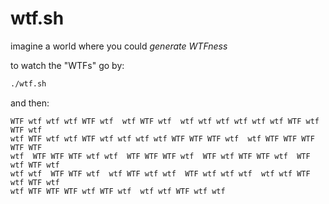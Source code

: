 wtf.sh
=======

imagine a world where you could *generate WTFness*

to watch the "WTFs" go by:

```sh
./wtf.sh
```

and then:

```
WTF wtf wtf wtf WTF wtf  wtf WTF wtf  wtf wtf wtf wtf wtf wtf WTF wtf  WTF wtf
wtf WTF wtf wtf WTF wtf wtf wtf wtf WTF WTF WTF wtf  wtf WTF WTF WTF WTF WTF
wtf  WTF WTF WTF wtf wtf  WTF WTF WTF wtf  WTF wtf WTF WTF wtf  WTF wtf WTF wtf
wtf wtf  WTF WTF wtf  wtf WTF wtf wtf  WTF wtf wtf wtf  wtf wtf WTF wtf WTF wtf
wtf WTF WTF WTF wtf WTF wtf  wtf wtf WTF wtf wtf
```

